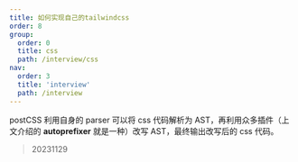 ```yaml
---
title: 如何实现自己的tailwindcss
order: 8
group:
  order: 0
  title: css
  path: /interview/css
nav:
  order: 3
  title: 'interview'
  path: /interview
---
```


postCSS 利用自身的 parser 可以将 css 代码解析为 AST，再利用众多插件（上文介绍的 **autoprefixer** 就是一种）改写 AST，最终输出改写后的 css 代码。

> 20231129
